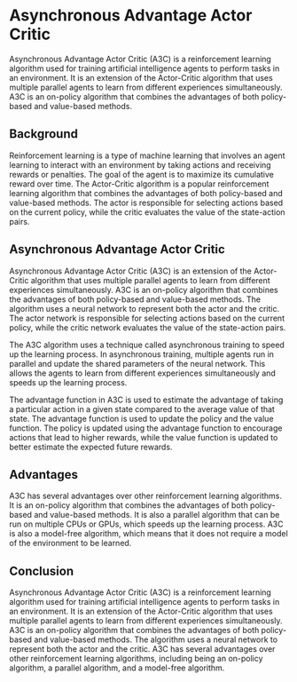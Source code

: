 # Asynchronous Advantage Actor Critic

Asynchronous Advantage Actor Critic (A3C) is a reinforcement learning algorithm used for training artificial intelligence agents to perform tasks in an environment. It is an extension of the Actor-Critic algorithm that uses multiple parallel agents to learn from different experiences simultaneously. A3C is an on-policy algorithm that combines the advantages of both policy-based and value-based methods.

## Background

Reinforcement learning is a type of machine learning that involves an agent learning to interact with an environment by taking actions and receiving rewards or penalties. The goal of the agent is to maximize its cumulative reward over time. The Actor-Critic algorithm is a popular reinforcement learning algorithm that combines the advantages of both policy-based and value-based methods. The actor is responsible for selecting actions based on the current policy, while the critic evaluates the value of the state-action pairs.

## Asynchronous Advantage Actor Critic

Asynchronous Advantage Actor Critic (A3C) is an extension of the Actor-Critic algorithm that uses multiple parallel agents to learn from different experiences simultaneously. A3C is an on-policy algorithm that combines the advantages of both policy-based and value-based methods. The algorithm uses a neural network to represent both the actor and the critic. The actor network is responsible for selecting actions based on the current policy, while the critic network evaluates the value of the state-action pairs.

The A3C algorithm uses a technique called asynchronous training to speed up the learning process. In asynchronous training, multiple agents run in parallel and update the shared parameters of the neural network. This allows the agents to learn from different experiences simultaneously and speeds up the learning process.

The advantage function in A3C is used to estimate the advantage of taking a particular action in a given state compared to the average value of that state. The advantage function is used to update the policy and the value function. The policy is updated using the advantage function to encourage actions that lead to higher rewards, while the value function is updated to better estimate the expected future rewards.

## Advantages

A3C has several advantages over other reinforcement learning algorithms. It is an on-policy algorithm that combines the advantages of both policy-based and value-based methods. It is also a parallel algorithm that can be run on multiple CPUs or GPUs, which speeds up the learning process. A3C is also a model-free algorithm, which means that it does not require a model of the environment to be learned.

## Conclusion

Asynchronous Advantage Actor Critic (A3C) is a reinforcement learning algorithm used for training artificial intelligence agents to perform tasks in an environment. It is an extension of the Actor-Critic algorithm that uses multiple parallel agents to learn from different experiences simultaneously. A3C is an on-policy algorithm that combines the advantages of both policy-based and value-based methods. The algorithm uses a neural network to represent both the actor and the critic. A3C has several advantages over other reinforcement learning algorithms, including being an on-policy algorithm, a parallel algorithm, and a model-free algorithm.
